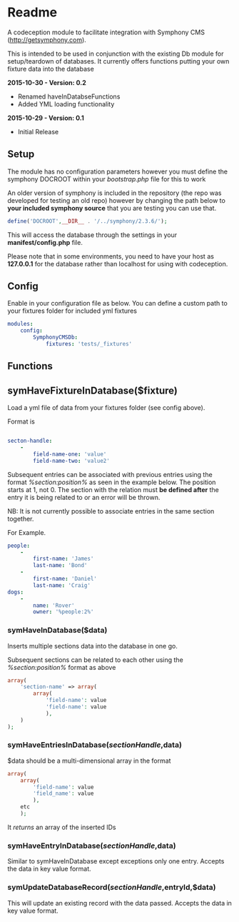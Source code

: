 # Readme

A codeception module to facilitate integration with Symphony CMS (http://getsymphony.com).

This is intended to be used in conjunction with the existing Db module for setup/teardown of databases. It currently offers functions putting your own fixture data into the database

**2015-10-30 - Version: 0.2**

 - Renamed haveInDatabseFunctions
 - Added YML loading functionality

**2015-10-29 - Version: 0.1**

 - Initial Release



## Setup

The module has no configuration parameters however you must define the symphony DOCROOT within your *bootstrap.php* file for this to work

An older version of symphony is included in the repository (the repo was developed for testing an old repo) however by changing the path below to **your included symphony source** that you are testing you can use that.

```php
define('DOCROOT',__DIR__ . '/../symphony/2.3.6/');
```

This will access the database through the settings in your **manifest/config.php** file.

Please note that in some environments, you need to have your host as **127.0.0.1** for the database rather than localhost for using with codeception.


## Config

Enable in your configuration file as below. You can define a custom path to your fixtures folder for included yml fixtures

```yml
modules:
    config:
        SymphonyCMSDb:
            fixtures: 'tests/_fixtures'
```


## Functions

## symHaveFixtureInDatabase($fixture)

Load a yml file of data from your fixtures folder (see config above).

Format is

```yml

secton-handle:
    -
        field-name-one: 'value'
        field-name-two: 'value2'
```

Subsequent entries can be associated with previous entries using the format *%section:position%* as seen in the example below. The position starts at 1, not 0. The section with the relation must **be defined after** the entry it is being related to or an error will be thrown.

NB: It is not currently possible to associate entries in the same section together.

For Example.

```yml
people:
    -
        first-name: 'James'
        last-name: 'Bond'
    -
        first-name: 'Daniel'
        last-name: 'Craig'
dogs:
    -
        name: 'Rover'
        owner: '%people:2%'
```

### symHaveInDatabase($data)

Inserts multiple sections data into the database in one go.

Subsequent sections can be related to each other using the *%section:position%* format as above

```php
array(
    'section-name' => array(
        array(
            'field-name': value
            'field-name': value
            ),
    )
);
```


### symHaveEntriesInDatabase($sectionHandle,$data)

$data should be a multi-dimensional array in the format

```php
array(
    array(
        'field-name': value
        'field_name': value
        ),
    etc
    );
```

It *returns* an array of the inserted IDs


### symHaveEntryInDatabase($sectionHandle,$data)

Similar to symHaveInDatabase except exceptions only one entry.
Accepts the data in key value format.


### symUpdateDatabaseRecord($sectionHandle,$entryId,$data)

This will update an existing record with the data passed.
Accepts the data in key value format.

